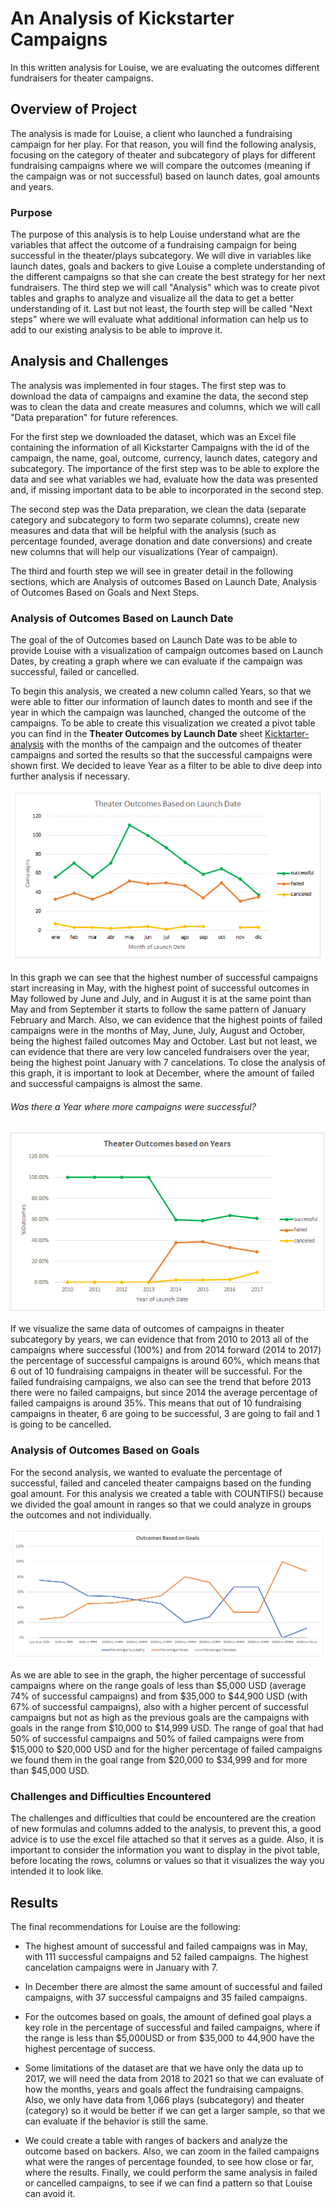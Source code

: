 # An Analysis of Kickstarter Campaigns
In this written analysis for Louise, we are evaluating the outcomes different fundraisers for theater campaigns.

## Overview of Project

The analysis is made for Louise, a client who launched a fundraising campaign for her play. For that reason, you will find the following analysis, focusing on the category of theater and subcategory of plays for different fundraising campaigns where we will compare the outcomes (meaning if the campaign was or not successful) based on launch dates, goal amounts and years.

### Purpose

The purpose of this analysis is to help Louise understand what are the variables that affect the outcome of a fundraising campaign for being successful in the theater/plays subcategory.
We will dive in variables like launch dates, goals and backers to give Louise a complete understanding of the different campaigns so that she can create the best strategy for her next fundraisers. The third step we will call "Analysis" which was to create pivot tables and graphs to analyze and visualize all the data to get a better understanding of it. Last but not least, the fourth step will be called "Next steps" where we will evaluate what additional information can help us to add to our existing analysis to be able to improve it.

## Analysis and Challenges

The analysis was implemented in four stages. The first step was to download the data of campaigns and examine the data, the second step was to clean the data and create measures and columns, which we will call "Data preparation" for future references.  

For the first step we downloaded the dataset, which was an Excel file containing the information of all Kickstarter Campaigns with the id of the campaign, the name, goal, outcome, currency, launch dates, category and subcategory. The importance of the first step was to be able to explore the data and see what variables we had, evaluate how the data was presented and, if missing important data to be able to incorporated in the second step.

The second step was the Data preparation, we clean the data (separate category and subcategory to form two separate columns), create new measures and data that will be helpful with the analysis (such as percentage founded, average donation and date conversions) and create new columns that will help our visualizations (Year of campaign).

The third and fourth step we will see in greater detail in the following sections, which are Analysis of outcomes Based on Launch Date, Analysis of Outcomes Based on Goals and Next Steps.

### Analysis of Outcomes Based on Launch Date

The goal of the of Outcomes based on Launch Date was to be able to provide Louise with a visualization of campaign outcomes based on Launch Dates, by creating a graph where we can evaluate if the campaign was successful, failed or cancelled. 

To begin this analysis, we created a new column called Years, so that we were able to fitter our information of launch dates to month and see if the year in which the campaign was launched, changed the outcome of the campaigns. 
To be able to create this visualization we created a pivot table you can find in the **Theater Outcomes by Launch Date** sheet [Kicktarter-analysis](https://github.com/kplazascp/kickstarter-analysis/blob/main/Kickstarter_Challenge.xlsx)  with the months of the campaign and the outcomes of theater campaigns and sorted the results so that the successful campaigns were shown first. We decided to leave Year as a filter to be able to dive deep into further analysis if necessary.

![Theater_Outcomes_vs_Launch](https://github.com/kplazascp/kickstarter-analysis/blob/main/Theater_Outcomes_vs_Launch.png)

In this graph we can see that the highest number of successful campaigns start increasing in May, with the highest point of successful outcomes in May followed by June and July, and in August it is at the same point than May and from September it starts to follow the same pattern of January February and March. 
Also, we can evidence that the highest points of failed campaigns were in the months of May, June, July, August and October, being the highest failed outcomes May and October.
Last but not least, we can evidence that there are very low canceled fundraisers over the year, being the highest point January with 7 cancelations.
To close the analysis of this graph, it is important to look at December, where the amount of failed and successful campaigns is almost the same.

###### Was there a Year where more campaigns were successful?

![Theater_Outcomes_vs_Launch_Years](https://github.com/kplazascp/kickstarter-analysis/blob/main/Theater_Outcomes_vs_Launch_Years.png)

If we visualize the same data of outcomes of campaigns in theater subcategory by years, we can evidence that from 2010 to 2013 all of the campaigns where successful (100%) and from 2014 forward (2014 to 2017) the percentage of successful campaigns is around 60%, which means that 6 out of 10 fundraising campaigns in theater will be successful. 
For the failed fundraising campaigns, we also can see the trend that before 2013 there were no failed campaigns, but since 2014 the average percentage of failed campaigns is around 35%.
This means that out of 10 fundraising campaigns in theater, 6 are going to be successful, 3 are going to fail and 1 is going to be cancelled. 

### Analysis of Outcomes Based on Goals

For the second analysis, we wanted to evaluate the percentage of successful, failed and canceled theater campaigns based on the funding goal amount.
For this analysis we created a table with COUNTIFS() because we divided the goal amount in ranges so that we could analyze in groups the outcomes and not individually. 

![Outcomes_Based_On_Goals](https://github.com/kplazascp/kickstarter-analysis/blob/main/Outcomes_vs_Goals.png)

As we are able to see in the graph, the higher percentage of successful campaigns where on the range goals of less than $5,000 USD (average 74% of successful campaigns) and from $35,000 to $44,900 USD (with 67% of successful campaigns), also with a higher percent of successful campaigns but not as high as the previous goals are the campaigns with goals in the range from $10,000 to $14,999 USD.
The range of goal that had 50% of successful campaigns and 50% of failed campaigns were from $15,000 to $20,000 USD and for the higher percentage of failed campaigns we found them in the goal range from $20,000 to $34,999 and for more than $45,000 USD. 

### Challenges and Difficulties Encountered

The challenges and difficulties that could be encountered are the creation of new formulas and columns added to the analysis, to prevent this, a good advice is to use the excel file attached so that it serves as a guide.
Also, it is important to consider the information you want to display in the pivot table, before locating the rows, columns or values so that it visualizes the way you intended it to look like.

## Results
The final recommendations for Louise are the following:

- The highest amount of successful and failed campaigns was in May, with 111 successful campaigns and 52 failed campaigns. The highest cancelation campaigns were in January with 7.

- In December there are almost the same amount of successful and failed campaigns, with 37 successful campaigns and 35 failed campaigns.

- For the outcomes based on goals, the amount of defined goal plays a key role in the percentage of successful and failed campaigns, where if the range is less than $5,000USD or from $35,000 to 44,900 have the highest percentage of success.

- Some limitations of the dataset are that we have only the data up to 2017, we will need the data from 2018 to 2021 so that we can evaluate of how the months, years and goals affect the fundraising campaigns.
Also, we only have data from 1,066 plays (subcategory) and theater (category) so it would be better if we can get a larger sample, so that we can evaluate if the behavior is still the same.

- We could create a table with ranges of backers and analyze the outcome based on backers. Also, we can zoom in the failed campaigns what were the ranges of percentage founded, to see how close or far, where the results. Finally, we could perform the same analysis in failed or cancelled campaigns, to see if we can find a pattern so that Louise can avoid it.
